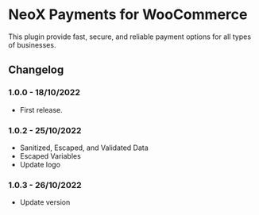 # NeoX Payments for WooCommerce
This plugin provide fast, secure, and reliable payment options for all types of businesses.

## Changelog

### 1.0.0 - 18/10/2022
* First release.


### 1.0.2 - 25/10/2022
* Sanitized, Escaped, and Validated Data
* Escaped Variables
* Update logo


### 1.0.3 - 26/10/2022
* Update version